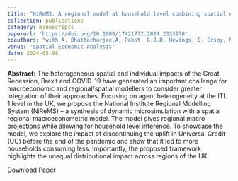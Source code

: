 ```yaml
---
title: "NiReMS: A regional model at household level combining spatial econometrics with dynamic microsimulation"
collection: publications
category: manuscripts
paperurl: 'https://doi.org/10.1080/17421772.2024.2333978'
coauthors: "with A. Bhattacharjee,A. Pabst, G.J.D. Hewings, E. Ersoy, M.E. Schaffer in "
venue: 'Spatial Economic Analysis'
date: 2024-05-08
---
```

**Abstract:** The heterogeneous spatial and individual impacts of the Great Recession, Brexit and COVID-19 have generated an important challenge for macroeconomic and regional/spatial modellers to consider greater integration of their approaches. Focusing on agent heterogeneity at the ITL 1 level in the UK, we propose the National Institute Regional Modelling System (NiReMS) – a synthesis of dynamic microsimulation with a spatial regional macroeconometric model. The model gives regional macro projections while allowing for household level inference. To showcase the model, we explore the impact of discontinuing the uplift in Universal Credit (UC) before the end of the pandemic and show that it led to more households consuming less. Importantly, the proposed framework highlights the unequal distributional impact across regions of the UK.

[Download Paper](https://doi.org/10.1080/17421772.2024.2333978)
